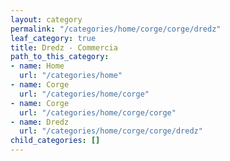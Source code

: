 ```yaml
---
layout: category
permalink: "/categories/home/corge/corge/dredz"
leaf_category: true
title: Dredz - Commercia
path_to_this_category:
- name: Home
  url: "/categories/home"
- name: Corge
  url: "/categories/home/corge"
- name: Corge
  url: "/categories/home/corge/corge"
- name: Dredz
  url: "/categories/home/corge/corge/dredz"
child_categories: []
---
```

